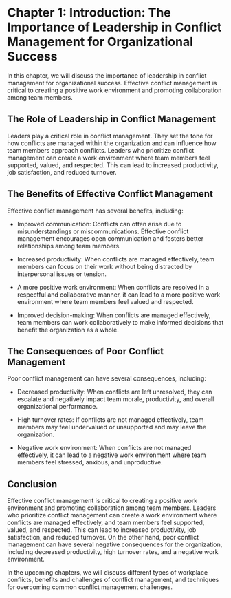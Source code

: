 Chapter 1: Introduction: The Importance of Leadership in Conflict Management for Organizational Success
=======================================================================================================

In this chapter, we will discuss the importance of leadership in conflict management for organizational success. Effective conflict management is critical to creating a positive work environment and promoting collaboration among team members.

The Role of Leadership in Conflict Management
---------------------------------------------

Leaders play a critical role in conflict management. They set the tone for how conflicts are managed within the organization and can influence how team members approach conflicts. Leaders who prioritize conflict management can create a work environment where team members feel supported, valued, and respected. This can lead to increased productivity, job satisfaction, and reduced turnover.

The Benefits of Effective Conflict Management
---------------------------------------------

Effective conflict management has several benefits, including:

* Improved communication: Conflicts can often arise due to misunderstandings or miscommunications. Effective conflict management encourages open communication and fosters better relationships among team members.

* Increased productivity: When conflicts are managed effectively, team members can focus on their work without being distracted by interpersonal issues or tension.

* A more positive work environment: When conflicts are resolved in a respectful and collaborative manner, it can lead to a more positive work environment where team members feel valued and respected.

* Improved decision-making: When conflicts are managed effectively, team members can work collaboratively to make informed decisions that benefit the organization as a whole.

The Consequences of Poor Conflict Management
--------------------------------------------

Poor conflict management can have several consequences, including:

* Decreased productivity: When conflicts are left unresolved, they can escalate and negatively impact team morale, productivity, and overall organizational performance.

* High turnover rates: If conflicts are not managed effectively, team members may feel undervalued or unsupported and may leave the organization.

* Negative work environment: When conflicts are not managed effectively, it can lead to a negative work environment where team members feel stressed, anxious, and unproductive.

Conclusion
----------

Effective conflict management is critical to creating a positive work environment and promoting collaboration among team members. Leaders who prioritize conflict management can create a work environment where conflicts are managed effectively, and team members feel supported, valued, and respected. This can lead to increased productivity, job satisfaction, and reduced turnover. On the other hand, poor conflict management can have several negative consequences for the organization, including decreased productivity, high turnover rates, and a negative work environment.

In the upcoming chapters, we will discuss different types of workplace conflicts, benefits and challenges of conflict management, and techniques for overcoming common conflict management challenges.
